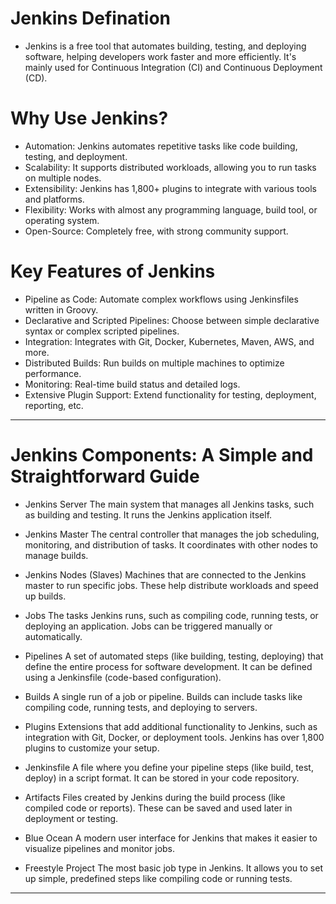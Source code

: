 # Jenkins Defination
- Jenkins is a free tool that automates building, testing, and deploying software, helping developers work faster and more efficiently. It's mainly used for Continuous Integration (CI) and Continuous Deployment (CD).

# Why Use Jenkins?
- Automation: Jenkins automates repetitive tasks like code building, testing, and deployment.
- Scalability: It supports distributed workloads, allowing you to run tasks on multiple nodes.
- Extensibility: Jenkins has 1,800+ plugins to integrate with various tools and platforms.
- Flexibility: Works with almost any programming language, build tool, or operating system.
- Open-Source: Completely free, with strong community support.

# Key Features of Jenkins
- Pipeline as Code: Automate complex workflows using Jenkinsfiles written in Groovy.
- Declarative and Scripted Pipelines: Choose between simple declarative syntax or complex scripted pipelines.
- Integration: Integrates with Git, Docker, Kubernetes, Maven, AWS, and more.
- Distributed Builds: Run builds on multiple machines to optimize performance.
- Monitoring: Real-time build status and detailed logs.
- Extensive Plugin Support: Extend functionality for testing, deployment, reporting, etc.

-----------------------------------------------------------------------------------

# Jenkins Components: A Simple and Straightforward Guide

- Jenkins Server
The main system that manages all Jenkins tasks, such as building and testing. It runs the Jenkins application itself.

- Jenkins Master
The central controller that manages the job scheduling, monitoring, and distribution of tasks. It coordinates with other nodes to manage builds.

- Jenkins Nodes (Slaves)
Machines that are connected to the Jenkins master to run specific jobs. These help distribute workloads and speed up builds.

- Jobs
The tasks Jenkins runs, such as compiling code, running tests, or deploying an application. Jobs can be triggered manually or automatically.

- Pipelines
A set of automated steps (like building, testing, deploying) that define the entire process for software development. It can be defined using a Jenkinsfile (code-based configuration).

- Builds
A single run of a job or pipeline. Builds can include tasks like compiling code, running tests, and deploying to servers.

- Plugins
Extensions that add additional functionality to Jenkins, such as integration with Git, Docker, or deployment tools. Jenkins has over 1,800 plugins to customize your setup.

- Jenkinsfile
A file where you define your pipeline steps (like build, test, deploy) in a script format. It can be stored in your code repository.

- Artifacts
Files created by Jenkins during the build process (like compiled code or reports). These can be saved and used later in deployment or testing.

- Blue Ocean
A modern user interface for Jenkins that makes it easier to visualize pipelines and monitor jobs.

- Freestyle Project
The most basic job type in Jenkins. It allows you to set up simple, predefined steps like compiling code or running tests.

-----------------------------------------------------------------------------------